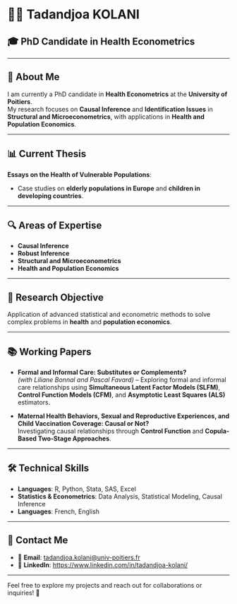 # 👨‍🏫 Tadandjoa KOLANI  

## 🎓 PhD Candidate in Health Econometrics  

---

## 📌 About Me  
I am currently a PhD candidate in **Health Econometrics** at the **University of Poitiers**.  
My research focuses on **Causal Inference** and **Identification Issues** in **Structural and Microeconometrics**, with applications in **Health and Population Economics**.  

---

## 📊 Current Thesis  
**Essays on the Health of Vulnerable Populations**:  
- Case studies on **elderly populations in Europe** and **children in developing countries**.  

---

## 🔍 Areas of Expertise  
- **Causal Inference**  
- **Robust Inference**  
- **Structural and Microeconometrics**  
- **Health and Population Economics**  

---

## 🎯 Research Objective  
Application of advanced statistical and econometric methods to solve complex problems in **health** and **population economics**. 

---

## 📚 Working Papers  
- **Formal and Informal Care: Substitutes or Complements?**  
  *(with Liliane Bonnal and Pascal Favard)* – Exploring formal and informal care relationships using **Simultaneous Latent Factor Models (SLFM)**, **Control Function Models (CFM)**, and **Asymptotic Least Squares (ALS)** estimators.  

- **Maternal Health Behaviors, Sexual and Reproductive Experiences, and Child Vaccination Coverage: Causal or Not?**  
  Investigating causal relationships through **Control Function** and **Copula-Based Two-Stage Approaches**.  

---

## 🛠️ Technical Skills  
- **Languages**: R, Python, Stata, SAS, Excel  
- **Statistics & Econometrics**: Data Analysis, Statistical Modeling, Causal Inference  
- **Languages**: French, English  

---

## 📩 Contact Me  
- 📧 **Email**: tadandjoa.kolani@univ-poitiers.fr  
- 👔 **LinkedIn**: https://www.linkedin.com/in/tadandjoa-kolani/ 

---

Feel free to explore my projects and reach out for collaborations or inquiries! 🚀
